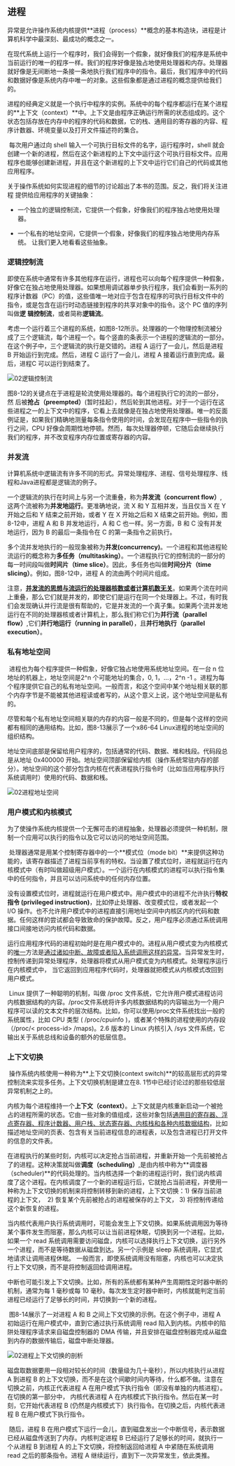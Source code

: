 ## 进程

​		异常是允许操作系统内核提供**进程（process）**概念的基本构造块，进程是计算机科学中最深刻、最成功的概念之一。

​		在现代系统上运行一个程序时，我们会得到一个假象，就好像我们的程序是系统中当前运行的唯一的程序一样。我们的程序好像是独占地使用处理器和内存。处理器就好像是无间断地一条接一条地执行我们程序中的指令。最后，我们程序中的代码和数据好像是系统内存中唯一的对象。这些假象都是通过进程的概念提供给我们的。	

​		进程的经典定义就是一个执行中程序的实例。系统中的每个程序都运行在某个进程的**上下文（context）**中。上下文是由程序正确运行所需的状态组成的。这个状态包括存放在内存中的程序的代码和数据，它的栈、通用目的寄存器的内容、程序计数器、环境变量以及打开文件描述符的集合。

​		每次用户通过向 shell 输入一个可执行目标文件的名字，运行程序时，shell 就会创建一个新的进程，然后在这个新进程的上下文中运行这个可执行目标文件。应用程序也能够创建新进程，并且在这个新进程的上下文中运行它们自己的代码或其他应用程序。

​		关于操作系统如何实现进程的细节的讨论超出了本书的范围。反之，我们将关注进程 提供给应用程序的关键抽象：

* 一个独立的逻辑控制流，它提供一个假象，好像我们的程序独占地使用处理器。

- 一个私有的地址空间，它提供一个假象，好像我们的程序独占地使用内存系统。 让我们更入地看看这些抽象。





### 逻辑控制流

​		即使在系统中通常有许多其他程序在运行，进程也可以向每个程序提供一种假象，好像它在独占地使用处理器。如果想用调试器单步执行程序，我们会看到一系列的程序计数器（PC）的值，这些值唯一地对应于包含在程序的可执行目标文件中的指令，或是包含在运行时动态链接到程序的共享对象中的指令。这个 PC 值的序列叫做**逻**
**辑控制流**，或者简称**逻辑流**。

​		考虑一个运行着三个进程的系统，如图8-12所示。处理器的一个物理控制流被分成了三个逻辑流，每个进程一个。每个竖直的条表示一个进程的逻辑流的一部分。在这个例子中，三个逻辑流的执行是交错的。进程 A 运行了一会儿，然后是进程 B 开始运行到完成。然后，进程 C 运行了一会儿，进程 A 接着运行直到完成。最后，进程C 可以运行到结束了。

![02逻辑控制流](./markdownimage/02逻辑控制流.png)

​		图8-12的关键点在于进程是轮流使用处理器的。每个进程执行它的流的一部分，然 后被**抢占（preempted）**(暂时挂起），然后轮到其他进程。对于一个运行在这些进程之一的上下文中的程序，它看上去就像是在独占地使用处理器。唯一的反面例证是，如果我们精确地测量每条指令使用的时间，会发现在程序中一些指令的执行之间，CPU 好像会周期性地停顿。然而，每次处理器停顿，它随后会继续执行我们的程序，并不改变程序内存位置或寄存器的内容。





### 并发流

​		计算机系统中逻辑流有许多不同的形式。异常处理程序、进程、信号处理程序、线程和Java进程都是逻辑流的例子。

​		一个逻辑流的执行在时间上与另一个流重叠，称为**并发流（concurrent flow）**,这两个流被称为**并发地运行**。更准确地说，流 X 和 Y 互相并发，当且仅当 X 在 Y 开始之后和 Y  结束之前开始，或者 Y 在 X 开始之后和 X 结束之前开始。例如，图8-12中，进程 A 和 B 并发地运行，A 和 C 也一样。另一方面，B 和 C 没有并发地运行，因为 B 的最后一条指令在 C 的第一条指令之前执行。

​		多个流并发地执行的一般现象被称为**并发(concurrency)**。一个进程和其他进程轮流运行的概念称为**多任务（multitasking）**。一个进程执行它的控制流的一部分的每一时间段叫做**时间片（time slice）**。因此，多任务也叫做**时间分片（time slicing）**。例如，图8-12中，进程 A 的流由两个时间片组成。

​		注意，**<u>并发流的思想与流运行的处理器核数或者计算机数无关</u>**。如果两个流在时间上重叠，那么它们就是并发的，即使它们是运行在同一个处理器上。不过，有时我们会发现确认并行流是很有帮助的，它是并发流的一个真子集。如果两个流并发地运行在不同的处理器核或者计算机上，那么我们称它们为**并行流（parallel flow）**,它们**并行地运行（running in parallel）**，且**并行地执行（parallel execution）**。





### 私有地址空间

​		进程也为每个程序提供一种假象，好像它独占地使用系统地址空间。在一台 n 位地址的机器上，地址空间是2^n  个可能地址的集合，0, 1，…，2^n -1 。进程为每个程序提供它自己的私有地址空间。一般而言，和这个空间中某个地址相关联的那个内存字节是不能被其他进程读或者写的，从这个意义上说，这个地址空间是私有的。

​		尽管和每个私有地址空间相关联的内存的内容一般是不同的，但是每个这样的空间都有相同的通用结构。比如，图8-13展示了一个x86-64 Linux进程的地址空间的组织结构。

​		地址空间底部是保留给用户程序的，包括通常的代码、数据、堆和栈段。代码段总是从地址 0x400000 开始。地址空间顶部保留给内核（操作系统常驻内存的部分）。地址空间的这个部分包含内核在代表进程执行指令时（比如当应用程序执行系统调用时）使用的代码、数据和桟。

![02进程地址空间](./markdownimage/02进程地址空间.png)



### 用户模式和内核模式

​		为了使操作系统内核提供一个无懈可击的进程抽象，处理器必须提供一种机制，限制一个应用可以执行的指令以及它可以访问的地址空间范围。

​		处理器通常是用某个控制寄存器中的一个**模式位（mode bit）**来提供这种功能的，该寄存器描述了进程当前享有的特权。当设置了模式位时，进程就运行在内核模式中（有时叫做超级用户模式）。一个运行在内核模式的进程可以执行指令集中的任何指令，并且可以访问系统中的任何内存位置。

​		没有设置模式位时，进程就运行在用户模式中。用户模式中的进程不允许执行**特权指令 (privileged instruction)**，比如停止处理器、改变模式位，或者发起一个 I/O 操作。也不允许用户模式中的进程直接引用地址空间中内核区内的代码和数据。任何这样的尝试都会导致致命的保护故障。反之，用户程序必须通过系统调用接口间接地访问内核代码和数据。

​		运行应用程序代码的进程初始时是在用户模式中的。进程从用户模式变为内核模式的<u>唯一</u>方法是<u>通过诸如中断、故障或者陷入系统调用这样的异常</u>。当异常发生时，控制传递到异常处理程序，处理器将模式从用户模式变为内核模式。处理程序运行在内核模式中， 当它返回到应用程序代码时，处理器就把模式从内核模式改回到用户模式。

​		Linux 提供了一种聪明的机制，叫做 /proc 文件系统，它允许用户模式进程访问内核数据结构的内容。/proc文件系统将许多内核数据结构的内容输出为一个用户程序可以读的文本文件的层次结构。比如，你可以使用/proc文件系统找出一般的系统属性，比如 CPU 类型 ( /proc/cpuinfo )，或者某个特殊的进程使用的内存段（/proc/< process-id> /maps)。2.6 版本的 Linux 内核引入 /sys 文件系统，它输出关于系统总线和设备的额外的低层信息。





### 上下文切换

​		操作系统内核使用一种称为**上下文切换(context switch)**的较高层形式的异常控制流来实现多任务。上下文切换机制是建立在8. 1节中已经讨论过的那些较低层异常机制之上的。

​		内核为每个进程维持一个**上下文（context）**。上下文就是内核重新启动一个被抢占的进程所需的状态。它由一些对象的值组成，这些对象包括<u>通用目的寄存器、浮点寄存器、程序计数器、用户栈、状态寄存器、内核栈和各种内核数据结构</u>，比如描述地址空间的页表、包含有关当前进程信息的进程表，以及包含进程已打开文件的信息的文件表。

​		在进程执行的某些时刻，内核可以决定抢占当前进程，并重新开始一个先前被抢占了的进程。这种决策就叫做**调度（scheduling）**,是由内核中称为**调度器（scheduler)**的代码处理的。当内核选择一个新的进程运行时，我们说内核调度了这个进程。在内核调度了一个新的进程运行后，它就抢占当前进程，并使用一种称为上下文切换的机制来将控制转移到新的进程，上下文切换：
​			1) 保存当前进程的上下文，
​			2) 恢复某个先前被抢占的进程被保存的上下文，
​			3) 将控制传递给这个新恢复的进程。

​		当内核代表用户执行系统调用时，可能会发生上下文切换。如果系统调用因为等待某个事件发生而阻塞，那么内核可以让当前进程休眠，切换到另一个进程。比如，如果一个 read 系统调用需要访问磁盘，内核可以选择执行上下文切换，运行另外一个进程，而不是等待数据从磁盘到达。另一个示例是 sleep 系统调用，它显式地请求让调用进程休眠。 一般而言，即使系统调用没有阻塞，内核也可以决定执行上下文切换，而不是将控制返回给调用进程。

​		中断也可能引发上下文切换。比如，所有的系统都有某种产生周期性定时器中断的机制，通常为每 1 毫秒或每 10 毫秒。每次发生定时器中断时，内核就能判定当前进程已经运行了足够长的时间，并切换到一个新的进程。

​		图8-14展示了一对进程 A 和 B 之间上下文切换的示例。在这个例子中，进程 A 初始运行在用户模式中，直到它通过执行系统调用 read 陷入到内核。内核中的陷阱处理程序请求来自磁盘控制器的 DMA 传输，并且安排在磁盘控制器完成从磁盘到内存的数据传输后，磁盘中断处理器。

![02进程上下文切换的剖析](./markdownimage/02进程上下文切换的剖析.png)

​		磁盘取数据要用一段相对较长的时间（数量级为几十毫秒），所以内核执行从进程 A 到进程 B 的上下文切换，而不是在这个间歇时间内等待，什么都不做。注意在切换之前，内核正代表进程 A 在用户模式下执行指令（即没有单独的内核进程）。在切换的第一部分中， 内核代表进程 A 在内核模式下执行指令。然后在某一时刻，它开始代表进程 B (仍然是内核模式下）执行指令。在切换之后，内核代表进程 B 在用户模式下执行指令。

​		随后，进程 B 在用户模式下运行一会儿，直到磁盘发出一个中断信号，表示数据已经从磁盘传送到了内存。内核判定进程 B 已经运行了足够长的时间，就执行一个从进程 B 到进程 A 的上下文切换，将控制返回给进程 A 中紧随在系统调用 read 之后的那条指令。进程 A 继续运行，直到下一次异常发生，依此类推。